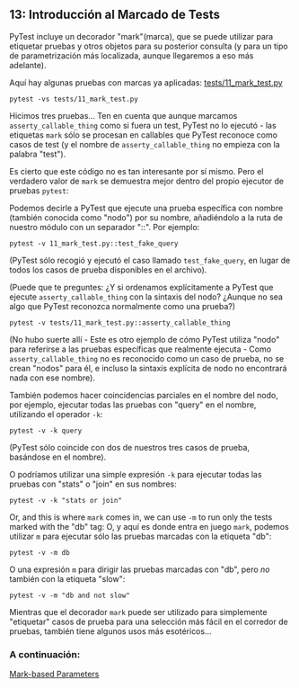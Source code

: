 ## 13: Introducción al Marcado de Tests

PyTest incluye un decorador "mark"(marca), que se puede utilizar para etiquetar pruebas y otros objetos para su posterior consulta (y para un tipo de parametrización más localizada, aunque llegaremos a eso más adelante).

Aquí hay algunas pruebas con marcas ya aplicadas:
[tests/11_mark_test.py](https://github.com/INGCOM-UNRN/intro-a-pytest/blob/master/tests/11_mark_test.py)

```
pytest -vs tests/11_mark_test.py
```

Hicimos tres pruebas... Ten en cuenta que aunque marcamos `asserty_callable_thing` como si fuera un test, PyTest no lo ejecutó - las etiquetas `mark` sólo se procesan en callables que PyTest reconoce como casos de test (y el nombre de `asserty_callable_thing` no empieza con la palabra "test").

Es cierto que este código no es tan interesante por sí mismo. Pero el verdadero valor de `mark` se demuestra mejor dentro del propio ejecutor de pruebas `pytest`:

Podemos decirle a PyTest que ejecute una prueba específica con nombre (también conocida como "nodo") por su nombre, añadiéndolo a la ruta de nuestro módulo con un separador "::". Por ejemplo:

```
pytest -v 11_mark_test.py::test_fake_query
```

(PyTest sólo recogió y ejecutó el caso llamado `test_fake_query`, en lugar de todos los casos de prueba disponibles en el archivo).

(Puede que te preguntes: ¿Y si ordenamos explícitamente a PyTest que ejecute `asserty_callable_thing` con la sintaxis del nodo? ¿Aunque no sea algo que PyTest reconozca normalmente como una prueba?)

```
pytest -v tests/11_mark_test.py::asserty_callable_thing
```

(No hubo suerte allí - Este es otro ejemplo de cómo PyTest utiliza "nodo" para referirse a las pruebas específicas que realmente ejecuta - Como `asserty_callable_thing` no es reconocido como un caso de prueba, no se crean "nodos" para él, e incluso la sintaxis explícita de nodo no encontrará nada con ese nombre).

También podemos hacer coincidencias parciales en el nombre del nodo, por ejemplo, ejecutar todas las pruebas con "query" en el nombre, utilizando el operador `-k`:

```
pytest -v -k query
```

(PyTest sólo coincide con dos de nuestros tres casos de prueba, basándose en el nombre).

O podríamos utilizar una simple expresión `-k` para ejecutar todas las pruebas con "stats" o "join" en sus nombres:

```
pytest -v -k "stats or join"
```

Or, and this is where `mark` comes in, we can use `-m` to run only the tests marked with the "db" tag:
O, y aquí es donde entra en juego `mark`, podemos utilizar `m` para ejecutar sólo las pruebas marcadas con la etiqueta "db":

```
pytest -v -m db
```

O una expresión `m` para dirigir las pruebas marcadas con "db", pero *no* también con la etiqueta "slow":

```
pytest -v -m "db and not slow"
```

Mientras que el decorador `mark` puede ser utilizado para simplemente "etiquetar" casos de prueba para una selección más fácil en el corredor de pruebas, también tiene algunos usos más esotéricos...

### A continuación:

[Mark-based Parameters](https://github.com/INGCOM-UNRN/intro-a-pytest/blob/master/tutorials/14_mark_based_parameters.md)
